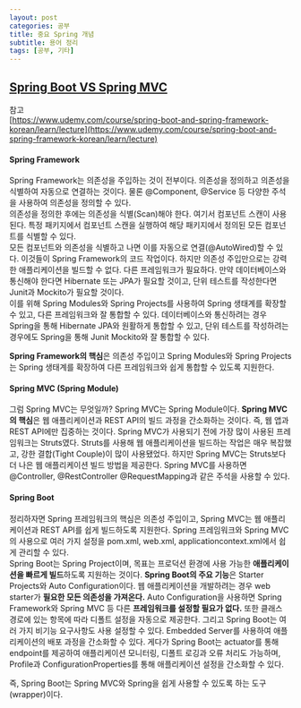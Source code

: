 ```yaml
---
layout: post
categories: 공부
title: 중요 Spring 개념
subtitle: 용어 정리
tags: [공부, 기타]
---
```


## <U> Spring Boot VS Spring MVC </U>

참고  
[https://www.udemy.com/course/spring-boot-and-spring-framework-korean/learn/lecture](https://www.udemy.com/course/spring-boot-and-spring-framework-korean/learn/lecture)

#### Spring Framework

 Spring Framework는 의존성을 주입하는 것이 전부이다. 의존성을 정의하고 의존성을 식별하여 자동으로 연결하는 것이다. 물론 @Component, @Service 등 다양한 주석을 사용하여 의존성을 정의할 수 있다.  
 의존성을 정의한 후에는 의존성을 식별(Scan)해야 한다. 여기서 컴포넌트 스캔이 사용된다. 특정 패키지에서 컴포넌트 스캔을 실행하여 해당 패키지에서 정의된 모든 컴포넌트를 식별할 수 있다.  
 모든 컴포넌트와 의존성을 식별하고 나면 이를 자동으로 연결(@AutoWired)할 수 있다. 이것들이 Spring Framework의 코드 작업이다. 하지만 의존성 주입만으로는 강력한 애플리케이션을 빌드할 수 없다. 다른 프레임워크가 필요하다. 만약 데이터베이스와 통신해야 한다면 Hibernate 또는 JPA가 필요할 것이고, 단위 테스트를 작성한다면 Junit과 Mockito가 필요할 것이다.  
 이를 위해 Spring Modules와 Spring Projects를 사용하여 Spring 생태계를 확장할 수 있고, 다른 프레임워크와 잘 통합할 수 있다. 데이터베이스와 통신하려는 경우 Spring을 통해 Hibernate JPA와 원활하게 통합할 수 있고, 단위 테스트를 작성하려는 경우에도 Spring을 통해 Junit Mockito와 잘 통합할 수 있다.

 **Spring Framework의 핵심**은 의존성 주입이고 Spring Modules와 Spring Projects는 Spring 생태계를 확장하여 다른 프레임워크와 쉽게 통합할 수 있도록 지원한다.

#### Spring MVC (Spring Module)

 그럼 Spring MVC는 무엇일까? Spring MVC는 Spring Module이다. **Spring MVC의 핵심**은 웹 애플리케이션과 REST API의 빌드 과정을 간소화하는 것이다. 즉, 웹 앱과 REST API에만 집중하는 것이다. Spring MVC가 사용되기 전에 가장 많이 사용된 프레임워크는 Struts였다. Struts를 사용해 웹 애플리케이션을 빌드하는 작업은 매우 복잡했고, 강한 결합(Tight Couple)이 많이 사용됐었다. 하지만 Spring MVC는 Struts보다 더 나은 웹 애플리케이션 빌드 방법을 제공한다. Spring MVC를 사용하면 @Controller, @RestController @RequestMapping과 같은 주석을 사용할 수 있다.  


#### Spring Boot

 정리하자면 Spring 프레임워크의 핵심은 의존성 주입이고, Spring MVC는 웹 애플리케이션과 REST API를 쉽게 빌드하도록 지원한다. Spring 프레임워크와 Spring MVC의 사용으로 여러 가지 설정을 pom.xml, web.xml, applicationcontext.xml에서 쉽게 관리할 수 있다.  
 Spring Boot는 Spring Project이며, 목표는 프로덕션 환경에 사용 가능한 **애플리케이션을 빠르게 빌드**하도록 지원하는 것이다. **Spring Boot의 주요 기능**은 Starter Projects와 Auto Configuration이다. 웹 애플리케이션을 개발하려는 경우 web starter가 **필요한 모든 의존성을 가져온다.** Auto Configuration을 사용하면 Spring Framework와 Spring MVC 등 다른 **프레임워크를 설정할 필요가 없다.** 또한 클래스 경로에 있는 항목에 따라 디폴트 설정을 자동으로 제공한다. 그리고 Spring Boot는 여러 가지 비기능 요구사항도 사용 설정할 수 있다. Embedded Server를 사용하여 애플리케이션의 배포 과정을 간소화할 수 있다. 게다가 Spring Boot는 actuator를 통해 endpoint를 제공하여 애플리케이션 모니터링, 디폴트 로깅과 오류 처리도 가능하며, Profile과 ConfigurationProperties를 통해 애플리케이션 설정을 간소화할 수 있다.

즉, Spring Boot는 Spring MVC와 Spring을 쉽게 사용할 수 있도록 하는 도구(wrapper)이다.
